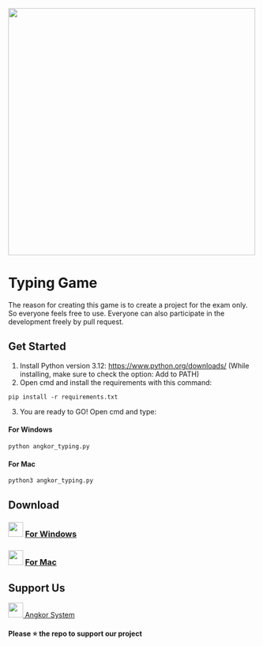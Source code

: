 <img src="icon.ico" width="500px">

# Typing Game
The reason for creating this game is to create a project for the exam only. So everyone feels free to use. Everyone can also participate in the development freely by pull request.

## Get Started

1. Install Python version 3.12: https://www.python.org/downloads/ (While installing, make sure to check the option: Add to PATH)
2. Open cmd and install the requirements with this command:

```
pip install -r requirements.txt
```

3. You are ready to GO! Open cmd and type:

#### For Windows 
```
python angkor_typing.py
```
#### For Mac 
```
python3 angkor_typing.py
```

## Download
###  <img src="icon.ico" width="30"> [For Windows](./dist)
### <img src="icon.ico" width="30"> [For Mac](./dist)

## Support Us
<a href="https://fb.me/angkorsystems"><img src="https://www.facebook.com/images/fb_icon_325x325.png" width="30"> Angkor System</a>


#### Please ⭐ the repo to support our project
